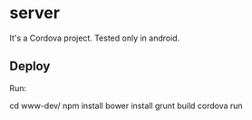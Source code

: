 # server

It's a Cordova project. Tested only in android.

## Deploy

Run:

cd www-dev/
npm install
bower install
grunt build
cordova run

